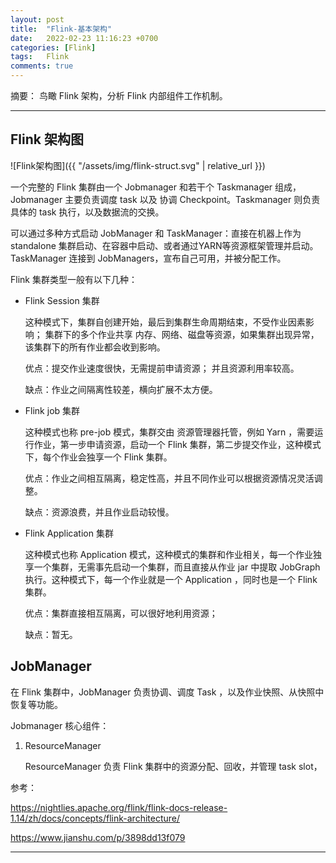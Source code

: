 ```yaml
---
layout: post
title:  "Flink-基本架构"
date:   2022-02-23 11:16:23 +0700
categories: [Flink]
tags:   Flink
comments: true
---
```


摘要： 鸟瞰 Flink 架构，分析 Flink 内部组件工作机制。

------

## Flink 架构图

![Flink架构图]({{ "/assets/img/flink-struct.svg" | relative_url }})

一个完整的 Flink 集群由一个 Jobmanager 和若干个 Taskmanager 组成，Jobmanager 主要负责调度 task 以及 协调 Checkpoint。Taskmanager 则负责具体的 task 执行，以及数据流的交换。 

可以通过多种方式启动 JobManager 和 TaskManager：直接在机器上作为standalone 集群启动、在容器中启动、或者通过YARN等资源框架管理并启动。TaskManager 连接到 JobManagers，宣布自己可用，并被分配工作。

Flink 集群类型一般有以下几种：

* Flink Session 集群

    这种模式下，集群自创建开始，最后到集群生命周期结束，不受作业因素影响； 集群下的多个作业共享 内存、网络、磁盘等资源，如果集群出现异常，该集群下的所有作业都会收到影响。

    优点：提交作业速度很快，无需提前申请资源； 并且资源利用率较高。

    缺点：作业之间隔离性较差，横向扩展不太方便。


* Flink job 集群

    这种模式也称 pre-job 模式，集群交由 资源管理器托管，例如 Yarn ，需要运行作业，第一步申请资源，启动一个 Flink 集群，第二步提交作业，这种模式下，每个作业会独享一个 Flink 集群。

    优点：作业之间相互隔离，稳定性高，并且不同作业可以根据资源情况灵活调整。

    缺点：资源浪费，并且作业启动较慢。


* Flink Application 集群

    这种模式也称 Application 模式，这种模式的集群和作业相关，每一个作业独享一个集群，无需事先启动一个集群，而且直接从作业 jar 中提取 JobGraph 执行。这种模式下，每一个作业就是一个 Application ，同时也是一个 Flink 集群。

    优点：集群直接相互隔离，可以很好地利用资源；

    缺点：暂无。


## JobManager

在 Flink 集群中，JobManager 负责协调、调度 Task ，以及作业快照、从快照中恢复等功能。

Jobmanager 核心组件：

1. ResourceManager 

    ResourceManager 负责 Flink 集群中的资源分配、回收，并管理 task slot，



参考：

<https://nightlies.apache.org/flink/flink-docs-release-1.14/zh/docs/concepts/flink-architecture/>

<https://www.jianshu.com/p/3898dd13f079>

------
